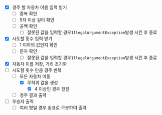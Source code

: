 - [x] 경주 할 자동차 이름 입력 받기
  - [ ] 중복 확인
  - [ ] 5자 이상 길이 확인
  - [ ] 공백 확인
    - [ ] 잘못된 값을 입력할 경우`IllegalArgumentException`발생 시킨 후 종료
- [x] 시도할 횟수 입력 받기
  - [ ] 1 이하의 값인지 확인
  - [ ] 문자 확인
    - [ ] 잘못된 값을 입력할 경우`IllegalArgumentException`발생 시킨 후 종료
- [x] 자동차 이름 저장, 거리 초기화
- [ ] 시도할 횟수 만큼 경주 반복
  - [ ] 모든 자동차 이동 
    - [x] 무작위 값을 생성
      - [x] 4 이상인 경우 전진
  - [ ] 경주 결과 출력
- [ ] 우승자 출력
  - [ ] 여러 명일 경우 쉼표로 구분하여 출력